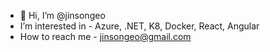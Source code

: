 - 👋 Hi, I’m @jinsongeo
- I’m interested in - Azure, .NET, K8, Docker, React, Angular
- How to reach me - jinsongeo@gmail.com

<!---
jinsongeo/jinsongeo is a ✨ special ✨ repository because its `README.md` (this file) appears on your GitHub profile.
You can click the Preview link to take a look at your changes.
--->
